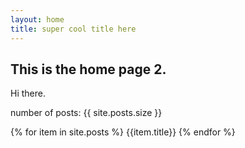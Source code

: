 ```yaml
---
layout: home
title: super cool title here
---
```


## This is the home page 2.

Hi there.

number of posts: {{ site.posts.size }}

{% for item in site.posts %}
{{item.title}}
{% endfor %}
